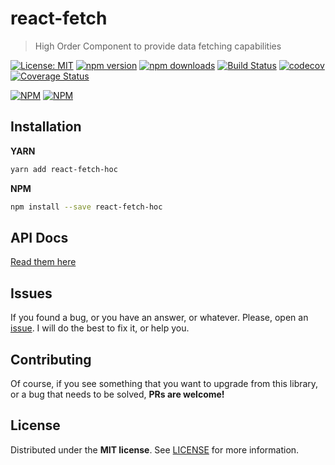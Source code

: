# react-fetch
> High Order Component to provide data fetching capabilities

[![License: MIT](https://img.shields.io/badge/License-MIT-brightgreen.svg)](https://opensource.org/licenses/MIT) [![npm version](https://badge.fury.io/js/react-fetch-hoc.svg)](https://badge.fury.io/js/react-fetch-hoc) [![npm downloads](https://img.shields.io/npm/dm/react-fetch-hoc.svg)](https://www.npmjs.com/package/react-fetch-hoc)  [![Build Status](https://travis-ci.org/BlackBoxVision/react-fetch-hoc.svg?branch=master)](https://travis-ci.org/BlackBoxVision/react-fetch-hoc) [![codecov](https://codecov.io/gh/BlackBoxVision/react-fetch-hoc/branch/master/graph/badge.svg)](https://codecov.io/gh/BlackBoxVision/react-fetch-hoc) [![Coverage Status](https://coveralls.io/repos/github/BlackBoxVision/react-fetch-hoc/badge.svg)](https://coveralls.io/github/BlackBoxVision/react-fetch-hoc?branch=master)

[![NPM](https://nodei.co/npm/react-fetch-hoc.png?downloads=true&downloadRank=true&stars=true)](https://nodei.co/npm/link-state-hoc/) [![NPM](https://nodei.co/npm-dl/link-state-hoc.png?months=9&height=3)](https://nodei.co/npm/link-state-hoc/) 

## Installation

**YARN**

```bash
yarn add react-fetch-hoc
```

**NPM**

```bash
npm install --save react-fetch-hoc
```

## API Docs

[Read them here](docs/API.md)

## Issues

If you found a bug, or you have an answer, or whatever. Please, open an [issue](https://github.com/BlackBoxVision/react-fetch/issues). I will do the best to fix it, or help you.

## Contributing

Of course, if you see something that you want to upgrade from this library, or a bug that needs to be solved, **PRs are welcome!**

## License

Distributed under the **MIT license**. See [LICENSE](https://github.com/BlackBoxVision/react-fetch/blob/master/LICENSE) for more information.
